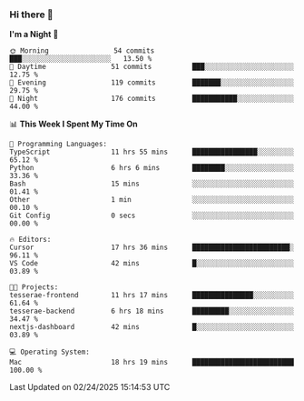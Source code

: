 ### Hi there 👋

<!--
**ALiersEL/ALiersEL** is a ✨ _special_ ✨ repository because its `README.md` (this file) appears on your GitHub profile.

Here are some ideas to get you started:

- 🔭 I’m currently working on ...
- 🌱 I’m currently learning ...
- 👯 I’m looking to collaborate on ...
- 🤔 I’m looking for help with ...
- 💬 Ask me about ...
- 📫 How to reach me: ...
- 😄 Pronouns: ...
- ⚡ Fun fact: ...
-->

<!--START_SECTION:waka-->
**I'm a Night 🦉** 

```text
🌞 Morning                54 commits          ███░░░░░░░░░░░░░░░░░░░░░░   13.50 % 
🌆 Daytime                51 commits          ███░░░░░░░░░░░░░░░░░░░░░░   12.75 % 
🌃 Evening                119 commits         ███████░░░░░░░░░░░░░░░░░░   29.75 % 
🌙 Night                  176 commits         ███████████░░░░░░░░░░░░░░   44.00 % 
```


📊 **This Week I Spent My Time On** 

```text
💬 Programming Languages: 
TypeScript               11 hrs 55 mins      ████████████████░░░░░░░░░   65.12 % 
Python                   6 hrs 6 mins        ████████░░░░░░░░░░░░░░░░░   33.36 % 
Bash                     15 mins             ░░░░░░░░░░░░░░░░░░░░░░░░░   01.41 % 
Other                    1 min               ░░░░░░░░░░░░░░░░░░░░░░░░░   00.10 % 
Git Config               0 secs              ░░░░░░░░░░░░░░░░░░░░░░░░░   00.00 % 

🔥 Editors: 
Cursor                   17 hrs 36 mins      ████████████████████████░   96.11 % 
VS Code                  42 mins             █░░░░░░░░░░░░░░░░░░░░░░░░   03.89 % 

🐱‍💻 Projects: 
tesserae-frontend        11 hrs 17 mins      ███████████████░░░░░░░░░░   61.64 % 
tesserae-backend         6 hrs 18 mins       █████████░░░░░░░░░░░░░░░░   34.47 % 
nextjs-dashboard         42 mins             █░░░░░░░░░░░░░░░░░░░░░░░░   03.89 % 

💻 Operating System: 
Mac                      18 hrs 19 mins      █████████████████████████   100.00 % 
```


 Last Updated on 02/24/2025 15:14:53 UTC
<!--END_SECTION:waka-->
